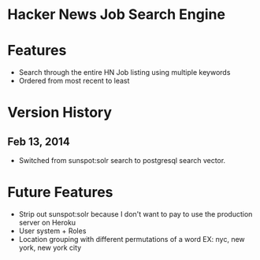 Hacker News Job Search Engine
=============================

Features
========

* Search through the entire HN Job listing using multiple keywords
* Ordered from most recent to least

Version History
===============

Feb 13, 2014
------------

* Switched from sunspot:solr search to postgresql search vector.


Future Features
===============

* Strip out sunspot:solr because I don't want to pay to use the production server on Heroku
* User system + Roles
* Location grouping with different permutations of a word EX: nyc, new york, new york city
